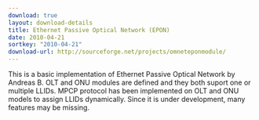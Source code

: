 ```yaml
---
download: true
layout: download-details
title: Ethernet Passive Optical Network (EPON)
date: 2010-04-21
sortkey: "2010-04-21"
download-url: http://sourceforge.net/projects/omneteponmodule/
---
```


This is a basic implementation of Ethernet Passive Optical Network by Andreas B.
OLT and ONU modules are defined and they both suport one or multiple LLIDs. MPCP
protocol has been implemented on OLT and ONU models to assign LLIDs dynamically.
Since it is under development, many features may be missing.
